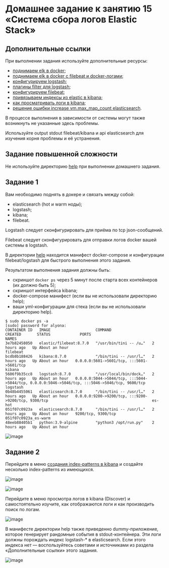 # Домашнее задание к занятию 15 «Система сбора логов Elastic Stack»

## Дополнительные ссылки

При выполнении задания используйте дополнительные ресурсы:

- [поднимаем elk в docker](https://www.elastic.co/guide/en/elastic-stack-get-started/current/get-started-docker.html);
- [поднимаем elk в docker с filebeat и docker-логами](https://www.sarulabs.com/post/5/2019-08-12/sending-docker-logs-to-elasticsearch-and-kibana-with-filebeat.html);
- [конфигурируем logstash](https://www.elastic.co/guide/en/logstash/current/configuration.html);
- [плагины filter для logstash](https://www.elastic.co/guide/en/logstash/current/filter-plugins.html);
- [конфигурируем filebeat](https://www.elastic.co/guide/en/beats/libbeat/5.3/config-file-format.html);
- [привязываем индексы из elastic в kibana](https://www.elastic.co/guide/en/kibana/current/index-patterns.html);
- [как просматривать логи в kibana](https://www.elastic.co/guide/en/kibana/current/discover.html);
- [решение ошибки increase vm.max_map_count elasticsearch](https://stackoverflow.com/questions/42889241/how-to-increase-vm-max-map-count).

В процессе выполнения в зависимости от системы могут также возникнуть не указанные здесь проблемы.

Используйте output stdout filebeat/kibana и api elasticsearch для изучения корня проблемы и её устранения.

## Задание повышенной сложности

Не используйте директорию [help](./help) при выполнении домашнего задания.

## Задание 1

Вам необходимо поднять в докере и связать между собой:

- elasticsearch (hot и warm ноды);
- logstash;
- kibana;
- filebeat.

Logstash следует сконфигурировать для приёма по tcp json-сообщений.

Filebeat следует сконфигурировать для отправки логов docker вашей системы в logstash.

В директории [help](./help) находится манифест docker-compose и конфигурации filebeat/logstash для быстрого 
выполнения этого задания.

Результатом выполнения задания должны быть:

- скриншот `docker ps` через 5 минут после старта всех контейнеров (их должно быть 5);
- скриншот интерфейса kibana;
- docker-compose манифест (если вы не использовали директорию help);
- ваши yml-конфигурации для стека (если вы не использовали директорию help).

```
$ sudo docker ps -a
[sudo] password for alyona: 
CONTAINER ID   IMAGE                    COMMAND                  CREATED       STATUS             PORTS                                                                                            NAMES
3e7b82458050   elastic/filebeat:8.7.0   "/usr/bin/tini -- /u…"   2 hours ago   Up About an hour                                                                                                    filebeat
bcdb8b188426   kibana:8.7.0             "/bin/tini -- /usr/l…"   2 hours ago   Up About an hour   0.0.0.0:5601->5601/tcp, :::5601->5601/tcp                                                        kibana
5606f9b35cc8   logstash:8.7.0           "/usr/local/bin/dock…"   2 hours ago   Up About an hour   0.0.0.0:5044->5044/tcp, :::5044->5044/tcp, 0.0.0.0:5046->5046/tcp, :::5046->5046/tcp, 9600/tcp   logstash
0b48b4455061   elasticsearch:8.7.0      "/bin/tini -- /usr/l…"   2 hours ago   Up About an hour   0.0.0.0:9200->9200/tcp, :::9200->9200/tcp, 9300/tcp                                              es-hot
051f07c0923a   elasticsearch:8.7.0      "/bin/tini -- /usr/l…"   2 hours ago   Up About an hour   9200/tcp, 9300/tcp                                                                               051f07c0923a_es-warm
48eeb88405b1   python:3.9-alpine        "python3 /opt/run.py"    2 hours ago   Up About an hour   
```

![image](https://github.com/user-attachments/assets/cc05e13e-1c37-4e9a-8b9b-d95218ef7bff)

## Задание 2

Перейдите в меню [создания index-patterns  в kibana](http://localhost:5601/app/management/kibana/indexPatterns/create) и создайте несколько index-patterns из имеющихся.

![image](https://github.com/user-attachments/assets/613d0363-a5de-4fdb-9ec4-bdd77a657949)

![image](https://github.com/user-attachments/assets/410da829-e671-4619-bd23-56fbde99a69d)

Перейдите в меню просмотра логов в kibana (Discover) и самостоятельно изучите, как отображаются логи и как производить поиск по логам.

![image](https://github.com/user-attachments/assets/4b089c41-b425-4cc6-ac34-a9d428da1e5e)

В манифесте директории help также приведенно dummy-приложение, которое генерирует рандомные события в stdout-контейнера.
Эти логи должны порождать индекс logstash-* в elasticsearch. Если этого индекса нет — воспользуйтесь советами и источниками из раздела «Дополнительные ссылки» этого задания.

![image](https://github.com/user-attachments/assets/9ffc887f-7b9b-4411-bc50-1a141e80ab31)
 


 
